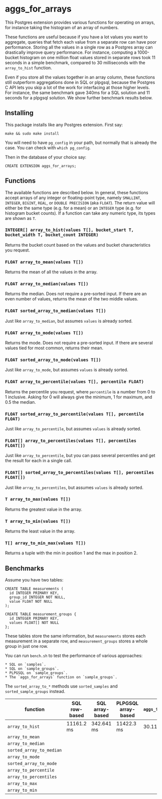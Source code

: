 aggs_for_arrays
===============

This Postgres extension provides various functions for operating on arrays,
for instance taking the histogram of an array of numbers.

These functions are useful because if you have a lot values you want to aggregate,
queries that fetch each value from a separate row can have poor performance.
Storing all the values in a single row as a Postgres array
can drastically improve query performance.
For instance, computing a 1000-bucket histogram on one million float values
stored in separate rows took 11 seconds in a simple benchmark,
compared to 30 milliseconds with the `array_to_hist` function.

Even if you store all the values together in an array column,
these functions still outperform aggregations done in SQL or plpgsql,
because the Postgres C API lets you skip a lot of the work
for interfacing at those higher levels.
For instance, the same benchmark gave 340ms for a SQL solution
and 11 seconds for a plpgsql solution.
We show further benchmark results below.


Installing
----------

This package installs like any Postgres extension. First say:

    make && sudo make install

You will need to have `pg_config` in your path,
but normally that is already the case.
You can check with `which pg_config`.

Then in the database of your choice say:

    CREATE EXTENSION aggs_for_arrays;


Functions
---------

The available functions are described below.
In general, these functions accept arrays of any integer or floating-point type,
namely `SMALLINT`, `INTEGER`, `BIGINT`, `REAL`, or `DOUBLE PRECISION` (aka `FLOAT`).
The return value will either be the same type (e.g. for a mean)
or an `INTEGER` type (e.g. for histogram bucket counts).
If a function can take any numeric type,
its types are shown as `T`.

### `INTEGER[] array_to_hist(values T[], bucket_start T, bucket_width T, bucket_count INTEGER)`

Returns the bucket count based on the values and bucket characteristics you request.

### `FLOAT array_to_mean(values T[])`

Returns the mean of all the values in the array.

### `FLOAT array_to_median(values T[])`

Returns the median.
Does not require a pre-sorted input.
If there are an even number of values,
returns the mean of the two middle values.

### `FLOAT sorted_array_to_median(values T[])`

Just like `array_to_median`, but assumes `values` is already sorted.

### `FLOAT array_to_mode(values T[])`

Returns the mode.
Does not require a pre-sorted input.
If there are several values tied for most common,
returns their mean.

### `FLOAT sorted_array_to_mode(values T[])`

Just like `array_to_mode`, but assumes `values` is already sorted.

### `FLOAT array_to_percentile(values T[], percentile FLOAT)`

Returns the percentile you request,
where `percentile` is a number from 0 to 1 inclusive.
Asking for 0 will always give the minimum,
1 for maximum, and 0.5 the median.

### `FLOAT sorted_array_to_percentile(values T[], percentile FLOAT)`

Just like `array_to_percentile`, but assumes `values` is already sorted.

### `FLOAT[] array_to_percentiles(values T[], percentiles FLOAT[])`

Just like `array_to_percentile`,
but you can pass several percentiles
and get the result for each in a single call.

### `FLOAT[] sorted_array_to_percentiles(values T[], percentiles FLOAT[])`

Just like `array_to_percentiles`, but assumes `values` is already sorted.

### `T array_to_max(values T[])`

Returns the greatest value in the array.

### `T array_to_min(values T[])`

Returns the least value in the array.

### `T[] array_to_min_max(values T[])`

Returns a tuple with the min in position 1 and the max in position 2.


Benchmarks
----------

Assume you have two tables:

    CREATE TABLE measurements (
      id INTEGER PRIMARY KEY,
      group_id INTEGER NOT NULL,
      value FLOAT NOT NULL
    );

    CREATE TABLE measurement_groups {
      id INTEGER PRIMARY KEY,
      values FLOAT[] NOT NULL
    };

These tables store the same information,
but `measurements` stores each measurement in a separate row,
and `measurement_groups` stores a whole group in just one row.

You can run `bench.sh` to test the performance of various approaches:

    * SQL on `samples`.
    * SQL on `sample_groups`.
    * PLPGSQL on `sample_groups`.
    * The `aggs_for_arrays` function on `sample_groups`.

The `sorted_array_to_*` methods use `sorted_samples` and `sorted_sample_groups` instead.

| function                 | SQL row-based | SQL array-based | PLPGSQL array-based | `aggs_for_arrays` |
|--------------------------|---------------|-----------------|---------------------|-------------------|
| `array_to_hist`          |    11161.2 ms |      342.641 ms |          11422.3 ms |         30.111 ms |
| `array_to_mean`          | | | | |
| `array_to_median`        | | | | |
| `sorted_array_to_median` | | | | |
| `array_to_mode`          | | | | |
| `sorted_array_to_mode`   | | | | |
| `array_to_percentile`    | | | | |
| `array_to_percentiles`   | | | | |
| `array_to_max`           | | | | |
| `array_to_min`           | | | | |



